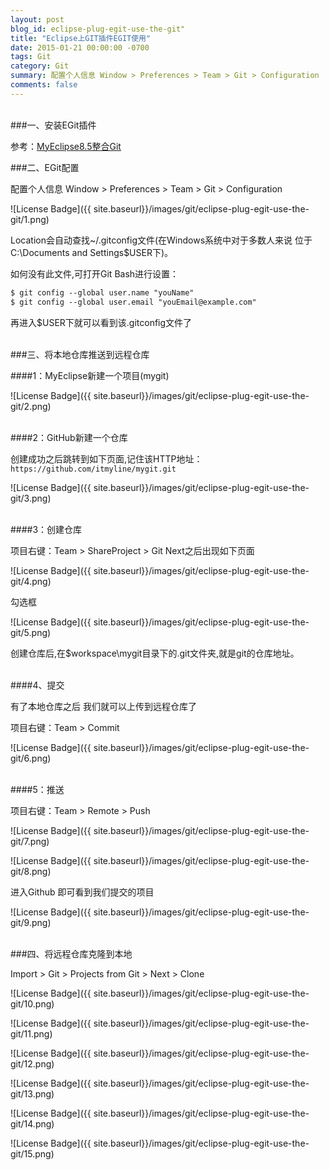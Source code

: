 ```yaml
---
layout: post
blog_id: eclipse-plug-egit-use-the-git"
title: "Eclipse上GIT插件EGIT使用"
date: 2015-01-21 00:00:00 -0700
tags: Git
category: Git
summary: 配置个人信息 Window > Preferences > Team > Git > Configuration
comments: false
---
```

</br>
###一、安装EGit插件

参考：[MyEclipse8.5整合Git](http://itmyhome.com/2015/01/git-integration-myeclipse8.5/)

###二、EGit配置

配置个人信息 Window > Preferences > Team > Git > Configuration

![License Badge]({{ site.baseurl}}/images/git/eclipse-plug-egit-use-the-git/1.png)

Location会自动查找~/.gitconfig文件(在Windows系统中对于多数人来说 位于C:\Documents and Settings\$USER下)。

如何没有此文件,可打开Git Bash进行设置：

```diff
$ git config --global user.name "youName"  
$ git config --global user.email "youEmail@example.com"  
```

再进入$USER下就可以看到该.gitconfig文件了

</br>
###三、将本地仓库推送到远程仓库

####1：MyEclipse新建一个项目(mygit)

![License Badge]({{ site.baseurl}}/images/git/eclipse-plug-egit-use-the-git/2.png)

</br>
####2：GitHub新建一个仓库

创建成功之后跳转到如下页面,记住该HTTP地址：`https://github.com/itmyline/mygit.git`

![License Badge]({{ site.baseurl}}/images/git/eclipse-plug-egit-use-the-git/3.png)

</br>
####3：创建仓库

项目右键：Team > ShareProject > Git    Next之后出现如下页面

![License Badge]({{ site.baseurl}}/images/git/eclipse-plug-egit-use-the-git/4.png)

勾选框

![License Badge]({{ site.baseurl}}/images/git/eclipse-plug-egit-use-the-git/5.png)

创建仓库后,在$workspace\mygit目录下的.git文件夹,就是git的仓库地址。

</br>
####4、提交

有了本地仓库之后 我们就可以上传到远程仓库了

项目右键：Team > Commit

![License Badge]({{ site.baseurl}}/images/git/eclipse-plug-egit-use-the-git/6.png)

</br>
####5：推送

项目右键：Team > Remote > Push

![License Badge]({{ site.baseurl}}/images/git/eclipse-plug-egit-use-the-git/7.png)

![License Badge]({{ site.baseurl}}/images/git/eclipse-plug-egit-use-the-git/8.png)

进入Github 即可看到我们提交的项目

![License Badge]({{ site.baseurl}}/images/git/eclipse-plug-egit-use-the-git/9.png)

</br>
###四、将远程仓库克隆到本地

Import > Git > Projects from Git > Next > Clone

![License Badge]({{ site.baseurl}}/images/git/eclipse-plug-egit-use-the-git/10.png)

![License Badge]({{ site.baseurl}}/images/git/eclipse-plug-egit-use-the-git/11.png)

![License Badge]({{ site.baseurl}}/images/git/eclipse-plug-egit-use-the-git/12.png)

![License Badge]({{ site.baseurl}}/images/git/eclipse-plug-egit-use-the-git/13.png)

![License Badge]({{ site.baseurl}}/images/git/eclipse-plug-egit-use-the-git/14.png)

![License Badge]({{ site.baseurl}}/images/git/eclipse-plug-egit-use-the-git/15.png)





